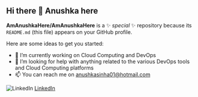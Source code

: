 ## Hi there 👋 Anushka here


**AmAnushkaHere/AmAnushkaHere** is a ✨ _special_ ✨ repository because its `README.md` (this file) appears on your GitHub profile.

Here are some ideas to get you started:

- 🔭 I’m currently working on Cloud Computing and DevOps
- 🤔 I’m looking for help with anything related to the various DevOps tools and Cloud Computing platforms
- 📫 You can  reach me on anushkasinha01@hotmail.com

![LinkedIn](https://img.shields.io/badge/-LinkedIn-blue?style=flat&logo=linkedin)
[LinkedIn](https://www.linkedin.com/in/anushka-sinha-571a07248)

